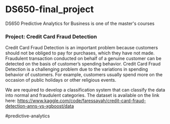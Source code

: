 # DS650-final_project
DS650 Predictive Analytics for Business is one of the master's courses

### Project: Credit Card Fraud Detection 

Credit Card Fraud Detection is an important problem because customers should not be obliged to pay for purchases, which they have not made. 
Fraudulent transaction conducted on behalf of a genuine customer can be detected on the basis of customer’s spending behavior. 
Credit Card Fraud Detection is a challenging problem due to the variations in spending behavior of customers. 
For example, customers usually spend more on the occasion of public holidays or other religious events.

We are required to develop a classification system that can classify the data into normal and fraudulent categories. 
The dataset is available on the link here: https://www.kaggle.com/code/faressayah/credit-card-fraud-detection-anns-vs-xgboost/data

#predictive-analytics
